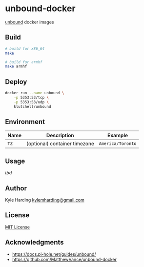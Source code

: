 # unbound-docker

[unbound](https://unbound.net) docker images

## Build

```bash
# build for x86_64
make

# build for armhf
make armhf
```

## Deploy

```bash
docker run --name unbound \
    -p 5353:53/tcp \
    -p 5353:53/udp \
    klutchell/unbound
```

## Environment

|Name|Description|Example|
|---|---|---|
|`TZ`|(optional) container timezone|`America/Toronto`|

## Usage

_tbd_

## Author

Kyle Harding <kylemharding@gmail.com>

## License

[MIT License](./LICENSE)

## Acknowledgments

* https://docs.pi-hole.net/guides/unbound/
* https://github.com/MatthewVance/unbound-docker